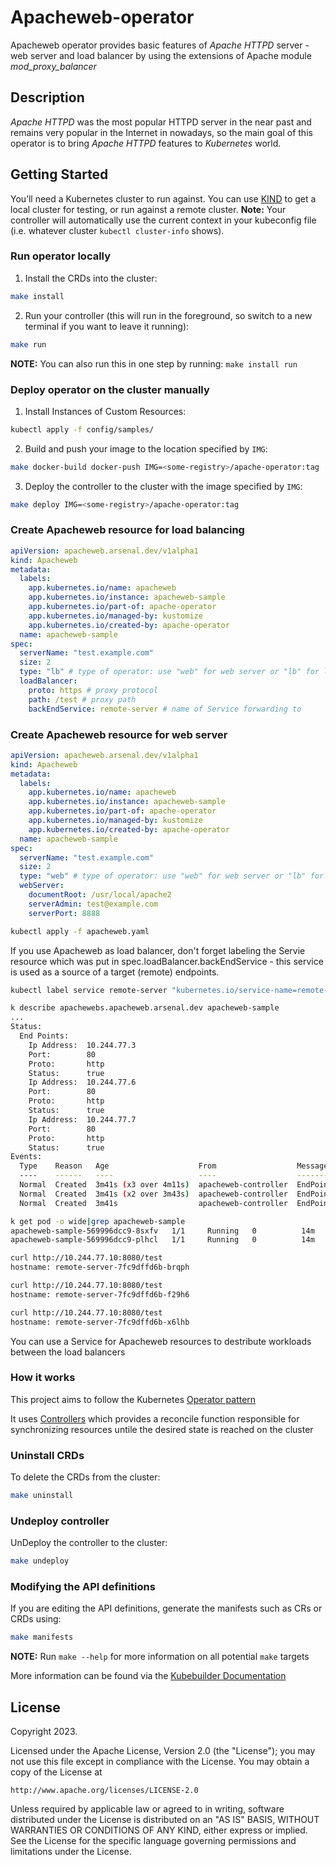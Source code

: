 # Apacheweb-operator
Apacheweb operator provides basic features of *Apache HTTPD* server - web server and load balancer by using the extensions of Apache module *mod_proxy_balancer*

## Description
*Apache HTTPD* was the most popular HTTPD server in the near past and remains very popular in the Internet in nowadays, so the main goal of this operator is to bring *Apache HTTPD* features to *Kubernetes* world.

## Getting Started
You’ll need a Kubernetes cluster to run against. You can use [KIND](https://sigs.k8s.io/kind) to get a local cluster for testing, or run against a remote cluster.
**Note:** Your controller will automatically use the current context in your kubeconfig file (i.e. whatever cluster `kubectl cluster-info` shows).

### Run operator locally
1. Install the CRDs into the cluster:

```sh
make install
```

2. Run your controller (this will run in the foreground, so switch to a new terminal if you want to leave it running):

```sh
make run
```

**NOTE:** You can also run this in one step by running: `make install run`

### Deploy operator on the cluster manually
1. Install Instances of Custom Resources:

```sh
kubectl apply -f config/samples/
```

2. Build and push your image to the location specified by `IMG`:
	
```sh
make docker-build docker-push IMG=<some-registry>/apache-operator:tag
```
	 
3. Deploy the controller to the cluster with the image specified by `IMG`:

```sh
make deploy IMG=<some-registry>/apache-operator:tag
```

### Create Apacheweb resource for load balancing
```yaml
apiVersion: apacheweb.arsenal.dev/v1alpha1
kind: Apacheweb
metadata:
  labels:
    app.kubernetes.io/name: apacheweb
    app.kubernetes.io/instance: apacheweb-sample
    app.kubernetes.io/part-of: apache-operator
    app.kubernetes.io/managed-by: kustomize
    app.kubernetes.io/created-by: apache-operator
  name: apacheweb-sample
spec:
  serverName: "test.example.com"
  size: 2
  type: "lb" # type of operator: use "web" for web server or "lb" for load balancer
  loadBalancer:
    proto: https # proxy protocol
    path: /test # proxy path
    backEndService: remote-server # name of Service forwarding to
```

### Create Apacheweb resource for web server
```yaml
apiVersion: apacheweb.arsenal.dev/v1alpha1
kind: Apacheweb
metadata:
  labels:
    app.kubernetes.io/name: apacheweb
    app.kubernetes.io/instance: apacheweb-sample
    app.kubernetes.io/part-of: apache-operator
    app.kubernetes.io/managed-by: kustomize
    app.kubernetes.io/created-by: apache-operator
  name: apacheweb-sample
spec:
  serverName: "test.example.com"
  size: 2
  type: "web" # type of operator: use "web" for web server or "lb" for load balancer
  webServer:
    documentRoot: /usr/local/apache2
    serverAdmin: test@example.com
    serverPort: 8888
```

```bash
kubectl apply -f apacheweb.yaml
```

If you use Apacheweb as load balancer, don't forget labeling the Servie resource which was put in spec.loadBalancer.backEndService - this service is used as a source of a target (remote) endpoints.

```bash
kubectl label service remote-server "kubernetes.io/service-name=remote-server"
```

```bash
k describe apachewebs.apacheweb.arsenal.dev apacheweb-sample
...
Status:
  End Points:
    Ip Address:  10.244.77.3
    Port:        80
    Proto:       http
    Status:      true
    Ip Address:  10.244.77.6
    Port:        80
    Proto:       http
    Status:      true
    Ip Address:  10.244.77.7
    Port:        80
    Proto:       http
    Status:      true
Events:
  Type    Reason   Age                    From                  Message
  ----    ------   ----                   ----                  -------
  Normal  Created  3m41s (x3 over 4m11s)  apacheweb-controller  EndPoint added IPAddress 10.244.77.3, port 80, protocol http, status true
  Normal  Created  3m41s (x2 over 3m43s)  apacheweb-controller  EndPoint added IPAddress 10.244.77.6, port 80, protocol http, status true
  Normal  Created  3m41s                  apacheweb-controller  EndPoint added IPAddress 10.244.77.7, port 80, protocol http, status true
```

```bash
k get pod -o wide|grep apacheweb-sample
apacheweb-sample-569996dcc9-8sxfv   1/1     Running   0          14m   10.244.77.10   k8s    <none>           <none>
apacheweb-sample-569996dcc9-plhcl   1/1     Running   0          14m   10.244.77.9    k8s    <none>           <none>

curl http://10.244.77.10:8080/test
hostname: remote-server-7fc9dffd6b-brqph

curl http://10.244.77.10:8080/test
hostname: remote-server-7fc9dffd6b-f29h6

curl http://10.244.77.10:8080/test
hostname: remote-server-7fc9dffd6b-x6lhb
```

You can use a Service for Apacheweb resources to destribute workloads between the load balancers

### How it works
This project aims to follow the Kubernetes [Operator pattern](https://kubernetes.io/docs/concepts/extend-kubernetes/operator/)

It uses [Controllers](https://kubernetes.io/docs/concepts/architecture/controller/) 
which provides a reconcile function responsible for synchronizing resources untile the desired state is reached on the cluster 

### Uninstall CRDs
To delete the CRDs from the cluster:

```sh
make uninstall
```

### Undeploy controller
UnDeploy the controller to the cluster:

```sh
make undeploy
```

### Modifying the API definitions
If you are editing the API definitions, generate the manifests such as CRs or CRDs using:

```sh
make manifests
```

**NOTE:** Run `make --help` for more information on all potential `make` targets

More information can be found via the [Kubebuilder Documentation](https://book.kubebuilder.io/introduction.html)

## License
Copyright 2023.

Licensed under the Apache License, Version 2.0 (the "License");
you may not use this file except in compliance with the License.
You may obtain a copy of the License at

    http://www.apache.org/licenses/LICENSE-2.0

Unless required by applicable law or agreed to in writing, software
distributed under the License is distributed on an "AS IS" BASIS,
WITHOUT WARRANTIES OR CONDITIONS OF ANY KIND, either express or implied.
See the License for the specific language governing permissions and
limitations under the License.

